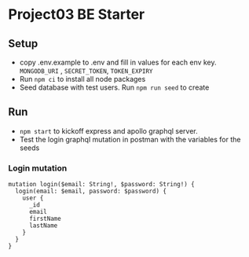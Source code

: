 # Project03 BE Starter

## Setup

- copy .env.example to .env and fill in values for each env key. `MONGODB_URI` , `SECRET_TOKEN`, `TOKEN_EXPIRY`
- Run `npm ci` to install all node packages 
- Seed database with test users. Run `npm run seed` to create 

## Run 
- `npm start` to kickoff express and apollo graphql server. 
- Test the login graphql mutation in postman with the variables for the seeds 


### Login mutation

```gql
mutation login($email: String!, $password: String!) {
  login(email: $email, password: $password) {
    user {
      _id
      email
      firstName
      lastName
    }
  }
}
```
